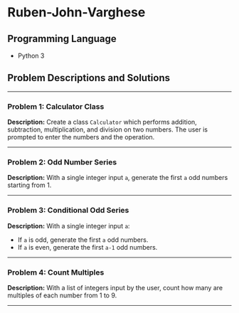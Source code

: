 # Ruben-John-Varghese

## Programming Language

- Python 3

## Problem Descriptions and Solutions

---

### Problem 1: Calculator Class

**Description:**
Create a class `Calculator` which performs addition, subtraction, multiplication, and division on two numbers. The user is prompted to enter the numbers and the operation.

---

### Problem 2: Odd Number Series

**Description:**
With a single integer input `a`, generate the first `a` odd numbers starting from 1.

---

### Problem 3: Conditional Odd Series

**Description:**
With a single integer input `a`:
- If `a` is odd, generate the first `a` odd numbers.
- If `a` is even, generate the first `a-1` odd numbers.

---

### Problem 4: Count Multiples

**Description:**
With a list of integers input by the user, count how many are multiples of each number from 1 to 9.


---
